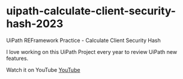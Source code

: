# uipath-calculate-client-security-hash-2023
UiPath REFramework Practice - Calculate Client Security Hash

I love working on this UiPath Project every year to review UiPath new features.

Watch it on YouTube [YouTube](https://www.youtube.com/c/LoveCodingAndPlay)
